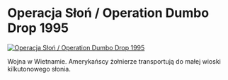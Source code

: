 Operacja Słoń / Operation Dumbo Drop 1995 
=============
[![Operacja Słoń / Operation Dumbo Drop 1995 ](http://vidos.pl/images/player.gif)](http://vidos.pl/operacja-slon-operation-dumbo-drop-1995)

 Wojna w Wietnamie. Amerykańscy żołnierze transportują do małej wioski kilkutonowego słonia.

